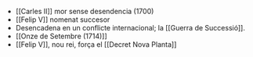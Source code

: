 - [[Carles II]] mor sense desendencia (1700)
- [[Felip V]] nomenat succesor
- Desencadena en un conflicte internacional; la [[Guerra de Successió]].
- [[Onze de Setembre (1714)]]
- [[Felip V]], nou rei, força el [[Decret Nova Planta]]